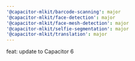 ```yaml
---
'@capacitor-mlkit/barcode-scanning': major
'@capacitor-mlkit/face-detection': major
'@capacitor-mlkit/face-mesh-detection': major
'@capacitor-mlkit/selfie-segmentation': major
'@capacitor-mlkit/translation': major
---
```


feat: update to Capacitor 6
